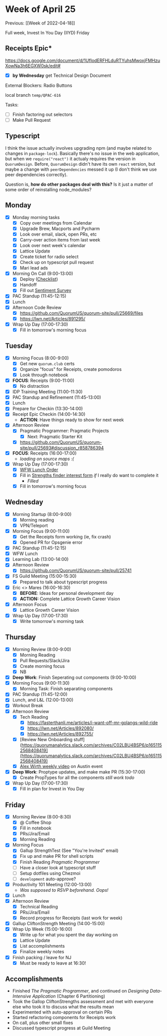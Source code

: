 # Week of April 25
Previous: [[Week of 2022-04-18]]

Full week, Invest In You Day (IIYD) Friday

## Receipts Epic*
https://docs.google.com/document/d/1UfIodERFHLduRTYuhsMwoxjFMHzuXowNa3h6EGXW0sk/edit#
 - [x] **by Wednesday** get Technical Design Document

External Blockers: Radio Buttons

local branch `temp/QPAC-616`

Tasks:
  - [ ] Finish factoring out selectors
  - [ ] Make Pull Request

## Typescript
I think the issue actually involves upgrading npm (and maybe related to changes in `package-lock`). Basically there's no issue in the web application, but when we `require("react")`  it actualy requires the version in `QuorumDesign`. Before, `QuorumDesign` didn't have its own `react` version, but maybe a change with `peerDependencies` messed it up (I don't think we use peer dependencies correctly).

Question is, **how do other packages deal with this?** Is it just a matter of some order of reinstalling node_modules?

## Monday
 - [x] Monday morning tasks
	 - [x] Copy over meetings from Calendar
	 - [x] Upgrade Brew, Macports and Pycharm
	 - [x] Look over email, slack, open PRs, etc
	 - [x] Carry-over action items from last week
	 - [x] Look over next week's calendar
	 - [x] Lattice Update
	 - [x] Create ticket for radio select
	 - [x] Check up on typescript pull request
	 - [x] Mari lead ads
 - [x] Morning On Call (9:00-13:00)
	 - [x] Deploy ([Checklist](https://docs.google.com/a/quorum.us/forms/d/e/1FAIpQLScjeQ6IEu7BYmvKcfqVGRv3t3o5Hayp-euOcj-Z-saNHAdnHw/viewform))
	 - [x] Handoff
	 - [x] Fill out [Sentiment Survey](https://docs.google.com/forms/d/e/1FAIpQLSdtyXnjmUTBffuaqRk_KMSdBf6mLM91ZLiemxTogTye2-O4BA/viewform)
 - [x] PAC Standup (11:45-12:15)
 - [x] Lunch
 - [x] Afternoon Code Review
	 - [x] https://github.com/QuorumUS/quorum-site/pull/25669/files
	 - [x] https://lwn.net/Articles/891295/
 - [x] Wrap Up Day (17:00-17:30)
	 - [x] Fill in tomorrow's morning focus

## Tuesday
 - [x] Morning Focus (8:00-9:00)
	 - [x] Get new `quorum.club` certs
	 - [x] Organize "focus" for Receipts, create pomodoros
	 - [x] Look through notebook
 - [x] **FOCUS**: Receipts (9:00-11:00)
	 - [x] No distraction
 - [x] IDP Training Meeting (11:00-11:30)
 - [x] PAC Standup and Refinement (11:45-13:00)
 - [x] Lunch
 - [x] Prepare for Checkin (13:30-14:00)
 - [x] Receipt Epic Checkin (14:00-14:30)
	 - **ACTION**: Have things ready to show for next week
 - [x] Afternoon Review
	 - [x] Pragmatic Programmer: Pragmatic Projects
		 - [x] Next: Pragmatic Starter Kit
	 - [x] https://github.com/QuorumUS/quorum-site/pull/25693#discussion_r858786394
 - [x] **FOCUS**: Receipts (16:00-17:00)
	 - *loading on source maps :(*
 - [x] Wrap Up Day (17:00-17:30)
	 - [x] [WFW Lunch Order](https://quorumanalytics.slack.com/archives/C01QARH571U/p1650979258297939)
	 - [x] Fill in [Strengths finder interest form](https://docs.google.com/forms/d/e/1FAIpQLSdwTE1f4R3lqld_UBfH5XvoDEs2I8LGr1jwpwCv--AjQlYeYA/viewform) *if* I really do want to complete it
		 - *Filled*
	 - [x] Fill in tomorrow's morning focus

## Wednesday
 - [x] Morning Startup (8:00-9:00)
	 - [x] Morning reading
	 - [x] VPN/Teleport
 - [x] Morning Focus (9:00-11:00)
	 - [x] Get the Receipts form working (ie, fix crash)
	 - [x] Opened PR for Opsgenie error
 - [x] PAC Standup (11:45-12:15)
 - [x] WFW Lunch
 - [x] Learning Lab (13:00-14:00)
 - [x] Afternoon Review
	 - [x] https://github.com/QuorumUS/quorum-site/pull/25741
 - [x] FS Guild Meeting (15:00-15:30)
	 - [x] Prepared to talk about typescript progress
 - [x] Eric <> Mares (16:00-16:30)
	 - [x] **BEFORE**: Ideas for personal development day
	 - [x] **ACTION:** Complete Lattice Growth Career Vision
 - [x] Afternoon Focus
	 - [x] Lattice Growth Career Vision
 - [x] Wrap Up Day (17:00-17:30)
	 - [x] Write tomorrow's morning task

## Thursday
 - [x] Morning Review (8:00-9:00)
	 - [x] Morning Reading
	 - [x] Pull Requests/Slack/Jira
	 - [x] Create morning focus
	 - [x] NB
 - [x] **Deep Work**: Finish Seperating out components (9:00-10:00)
 - [x] Morning Focus (9:00-11:30)
	 - [x] Morning Task: Finish separating components
 - [x] PAC Standup (11:45-12:00)
 - [x] Lunch, and L&L (12:00-13:00)
 - [x] Workout Break
 - [x] Afternoon Review
	 - [x] Tech Reading
		 - [x] https://fasterthanli.me/articles/i-want-off-mr-golangs-wild-ride
		 - [x] https://lwn.net/Articles/892080/
		 - [x] https://lwn.net/Articles/892755/
	 - [x] [Review New Onboarding stuff](https://quorumanalytics.slack.com/archives/C02LBU4BSP6/p1651152568408419](https://quorumanalytics.slack.com/archives/C02LBU4BSP6/p1651152568408419)
	 - [x] [Alex Wirth weekly video](https://quorumanalytics.slack.com/archives/C04JJQ33T/p1651154436208489) on Austin event
 - [x] **Deep Work**: Proptype updates, and make make PR (15:30-17:00)
	 - [x] Create PropTypes for all the components *still work todo*
 - [x] Wrap Up Day (17:00-17:30)
	 - [x] Fill in plan for Invest in You Day

## Friday
 - [x] Morning Review (8:00-8:30)
	 - [x] @ Coffee Shop
	 - [x] Fill in notebook
	 - [x] PRs/Jira/Email
	 - [x] Morning Reading
 - [x] Morning Focus
	 - [x] Gallup StrengthTest (See "You're Invited" email)
	 - [x] Fix up and make PR for shell scripts
	 - [x] Finish Reading *Pragmatic Programmer*
	 - [ ] Have a closer look at typescript stuff
	 - [ ] Setup dotfiles using Chezmoi
	 - [ ] `development` auto-approve?
 - [x] Productivity 101 Meeting (12:00-13:00)
	 - *Was supposed to RSVP beforehand. Oops!*
 - [x] Lunch
 - [x] Afternoon Review
	 - [x] Technical Reading
	 - [x] PRs/Jira/Email
	 - [x] Record progress for Receipts (last work for week)
 - [x] Gallup CliftonStrength Meeting (14:00-15:00)
 - [x] Wrap Up Week (15:00-16:00)
	 - [x] Write up for what you spent the day working on
	 - [x] Lattice Update
	 - [x] List accomplishments
	 - [x] Finalize weekly notes
 - [x] Finish packing / leave for NJ
	 - [x] Must be ready to leave at 16:30!

## Accomplishments
 - Finished *The Pragmatic Programmer*, and continued on *Designing Data-Intensive Application* (Chapter 6 Partitioning)
 - Took the Gallop CliftonStrengths assessment and met with everyone else who took it to discuss what the results mean
 - Experimented with auto-approval on certain PRs
 - Started refactoring components for Receipts work
 - On call, plus other small fixes
 - Discussed typescript progress at Guild Meeting